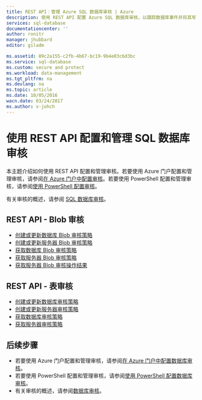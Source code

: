 ```yaml
---
title: REST API：管理 Azure SQL 数据库审核 | Azure
description: 使用 REST API 配置 Azure SQL 数据库审核，以跟踪数据库事件并将其写入 Azure 存储帐户中的审核日志。
services: sql-database
documentationcenter: ''
author: ronitr
manager: jhubbard
editor: giladm

ms.assetid: 89c2a155-c2fb-4b67-bc19-9b4e03c6d3bc
ms.service: sql-database
ms.custom: secure and protect
ms.workload: data-management
ms.tgt_pltfrm: na
ms.devlang: na
ms.topic: article
ms.date: 10/05/2016
wacn.date: 03/24/2017
ms.author: v-johch
---
```


# 使用 REST API 配置和管理 SQL 数据库审核

本主题介绍如何使用 REST API 配置和管理审核。若要使用 Azure 门户配置和管理审核，请参阅[在 Azure 门户中配置审核](./sql-database-auditing-portal.md)。若要使用 PowerShell 配置和管理审核，请参阅[使用 PowerShell 配置审核](./sql-database-auditing-powershell.md)。

有关审核的概述，请参阅 [SQL 数据库审核](./sql-database-auditing.md)。

## REST API - Blob 审核

   * [创建或更新数据库 Blob 审核策略](https://msdn.microsoft.com/zh-cn/library/azure/mt695939.aspx)
   * [创建或更新服务器 Blob 审核策略](https://msdn.microsoft.com/zh-cn/library/azure/mt771861.aspx)
   * [获取数据库 Blob 审核策略](https://msdn.microsoft.com/zh-cn/library/azure/mt695938.aspx)
   * [获取服务器 Blob 审核策略](https://msdn.microsoft.com/zh-cn/library/azure/mt771860.aspx)
   * [获取服务器 Blob 审核操作结果](https://msdn.microsoft.com/zh-cn/library/azure/mt771862.aspx)

## REST API - 表审核

   * [创建或更新数据库审核策略](https://msdn.microsoft.com/zh-cn/library/azure/mt604471.aspx)
   * [创建或更新服务器审核策略](https://msdn.microsoft.com/zh-cn/library/azure/mt604383.aspx)
   * [获取数据库审核策略](https://msdn.microsoft.com/zh-cn/library/azure/mt604381.aspx)
   * [获取服务器审核策略](https://msdn.microsoft.com/zh-cn/library/azure/mt604382.aspx)

## 后续步骤

* 若要使用 Azure 门户配置和管理审核，请参阅[在 Azure 门户中配置数据库审核](./sql-database-auditing-portal.md)。
* 若要使用 PowerShell 配置和管理审核，请参阅[使用 PowerShell 配置数据库审核](./sql-database-auditing-powershell.md)。
* 有关审核的概述，请参阅[数据库审核](./sql-database-auditing.md)。

<!---HONumber=Mooncake_0320_2017-->